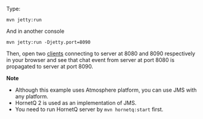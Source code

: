 Type:

```
mvn jetty:run
```

And in another console

```
mvn jetty:run -Djetty.port=8090
```

Then, open two [clients](http://jsbin.com/nirocovofe/1/edit?js,console) connecting to server at 8080 and 8090 respectively in your browser and see that chat event from server at port 8080 is propagated to server at port 8090.

**Note**


* Although this example uses Atmosphere platform, you can use JMS with any platform.
* HornetQ 2 is used as an implementation of JMS.
* You need to run HornetQ server by `mvn hornetq:start` first.
